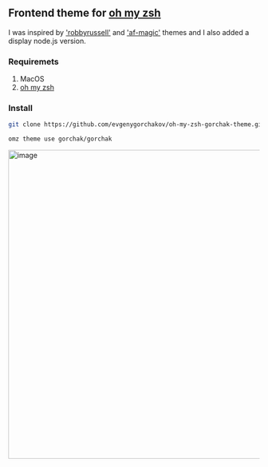 ## Frontend theme for [oh my zsh](https://ohmyz.sh/)

I was inspired by ['robbyrussell'](https://github.com/ohmyzsh/ohmyzsh/wiki/Themes#robbyrussell) and ['af-magic'](https://github.com/ohmyzsh/ohmyzsh/wiki/Themes#af-magic) themes and I also added a display node.js version.

### Requiremets

1. MacOS
2. [oh my zsh](https://ohmyz.sh/#install)

### Install

```zsh
git clone https://github.com/evgenygorchakov/oh-my-zsh-gorchak-theme.git ${ZSH_CUSTOM}/themes/gorchak
```

```zsh
omz theme use gorchak/gorchak
```

<img width="619" alt="image" src="https://user-images.githubusercontent.com/36595398/231958226-5de0adbb-c855-4742-ac7f-0a443e119e32.png">
